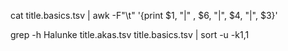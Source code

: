 cat title.basics.tsv | awk -F"\t" '{print $1, "|" , $6, "|", $4, "|", $3}'

grep -h Halunke title.akas.tsv title.basics.tsv  | sort -u -k1,1

